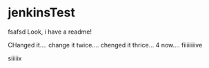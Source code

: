 # jenkinsTest

fsafsd
Look, i have a readme!

CHanged it....
change it twice....
chenged it thrice...
4 now....
fiiiiiiiive


siiiiix
